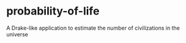 probability-of-life
===================

A Drake-like application to estimate the number of civilizations in the universe